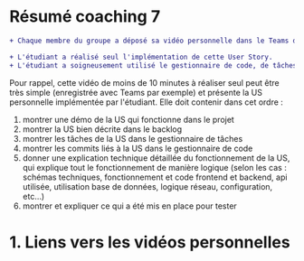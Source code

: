 # Résumé coaching 7
```diff
+ Chaque membre du groupe a déposé sa vidéo personnelle dans le Teams de son groupe.

+ L'étudiant a réalisé seul l'implémentation de cette User Story.
+ L'étudiant a soigneusement utilisé le gestionnaire de code, de tâches et de temps lors de l'implémentation de sa US personnelle.
```

Pour rappel, cette vidéo de moins de 10 minutes à réaliser seul peut être très simple (enregistrée avec Teams par exemple) et présente la US personnelle implémentée par l'étudiant.
Elle doit contenir dans cet ordre :

1) montrer une démo de la US qui fonctionne dans le projet
2) montrer la US bien décrite dans le backlog
3) montrer les tâches de la US dans le gestionnaire de tâches
4) montrer les commits liés à la US dans le gestionnaire de code
5) donner une explication technique détaillée du fonctionnement de la US, qui explique tout le fonctionnement de manière logique 
(selon les cas : schémas techniques, fonctionnement et code frontend et backend, api utilisée, utilisation base de données, logique réseau, configuration, etc…)
6) montrer et expliquer ce qui a été mis en place pour tester

# 1. Liens vers les vidéos personnelles